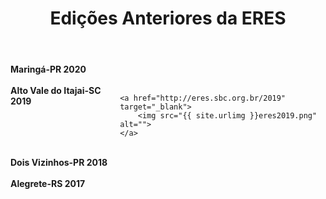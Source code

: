 ﻿---
layout: page-fullwidth
title: "Edições Anteriores da ERES"
subheadline: ""
permalink: "/edicoes_anteriores/"
header:
   image_fullwidth: banner_eres2021.png
---

<div class="medium-8 columns t30">      
	<b>Maringá-PR 2020</b>
	<a href="http://eres.sbc.org.br/2019" target="_blank">
		<img src="{{ site.urlimg }}banner_eres2020.png" alt="">
	</a>
</div>

<br>

<div class="medium-8 columns t30">      
	<b>Alto Vale do Itajai-SC 2019</b>

	<a href="http://eres.sbc.org.br/2019" target="_blank">
		<img src="{{ site.urlimg }}eres2019.png" alt="">
	</a>
</div>

<br>

<div class="medium-8 columns t30">
      <b>Dois Vizinhos-PR 2018</b>
	<a href="https://coens.dv.utfpr.edu.br/eres" target="_blank">
		<img src="{{ site.urlimg }}eres2018.png" alt=""></a>
</div>

<br>

<div class="medium-8 columns t30">
	<b>Alegrete-RS 2017</b>
	<a href="https://eventos.unipampa.edu.br/eres" target="_blank">  	
		<img src="{{ site.urlimg }}eres2017.png" alt="">
	</a>
</div>
